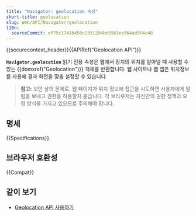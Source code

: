 ```yaml
---
title: "Navigator: geolocation 속성"
short-title: geolocation
slug: Web/API/Navigator/geolocation
l10n:
  sourceCommit: ef75c1741b450c2331204be5563ee964ad5f4c48
---
```


{{securecontext_header}}{{APIRef("Geolocation API")}}

**`Navigator.geolocation`** 읽기 전용 속성은 웹에서 장치의 위치를 알아낼 때 사용할 수 있는 {{domxref("Geolocation")}} 객체를 반환합니다. 웹 사이트나 웹 앱은 위치정보를 사용해 결과 화면을 맞춤 설정할 수 있습니다.

> **참고:** 보안 상의 문제로, 웹 페이지가 위치 정보에 접근을 시도하면 사용자에게 알림을 보내고 권한을 허용할지 묻습니다. 각 브라우저는 자신만의 권한 정책과 요청 방식을 가지고 있으므로 주의해야 합니다.

## 명세

{{Specifications}}

## 브라우저 호환성

{{Compat}}

## 같이 보기

- [Geolocation API 사용하기](/ko/docs/Web/API/Geolocation_API/Using_the_Geolocation_API)
